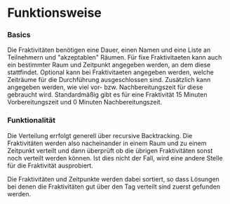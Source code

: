# Funktionsweise

### Basics

Die Fraktivitäten benötigen eine Dauer, einen Namen und eine Liste an Teilnehmern und "akzeptablen" Räumen. 
Für fixe Fraktivitaeten kann auch ein bestimmter Raum und Zeitpunkt angegeben werden, an dem diese stattfindet.
Optional kann bei Fraktivitaeten angegeben werden, welche Zeiträume für die Durchführung ausgeschlossen sind.
Zusätzlich kann angegeben werden, wie viel vor- bzw. Nachbereitungszeit für diese gebraucht wird. Standardmäßig 
gibt es für eine Fraktivität 15 Minuten Vorbereitungszeit und 0 Minuten Nachbereitungszeit. 

### Funktionalität

Die Verteilung errfolgt generell über recursive Backtracking. Die Fraktivitäten werden also nacheinander in einem Raum und zu einem Zeitpunkt 
verteilt und dann überprüft ob die übrigen Fraktivitäten sonst noch verteilt werden können. Ist dies nicht der Fall, 
wird eine andere Stelle für die Fraktivität ausprobiert. 

Die Fraktivitäten und Zeitpunkte werden dabei sortiert, so dass Lösungen bei denen die Fraktivitäten gut über den Tag verteilt sind zuerst gefunden werden.


